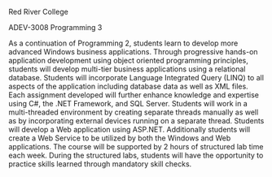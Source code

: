Red River College

ADEV-3008
Programming 3

As a continuation of Programming 2, students learn to develop more advanced Windows business applications. Through progressive hands-on application development using object oriented programming principles, students will develop multi-tier business applications using a relational database. Students will incorporate Language Integrated Query (LINQ) to all aspects of the application including database data as well as XML files. Each assignment developed will further enhance knowledge and expertise using C#, the .NET Framework, and SQL Server.  Students will work in a multi-threaded environment by creating separate threads manually as well as by incorporating external devices running on a separate thread. Students will develop a Web application using ASP.NET.  Additionally students will create a Web Service to be utilized by both the Windows and Web applications.  The course will be supported by 2 hours of structured lab time each week.  During the structured labs, students will have the opportunity to practice skills learned through mandatory skill checks.
